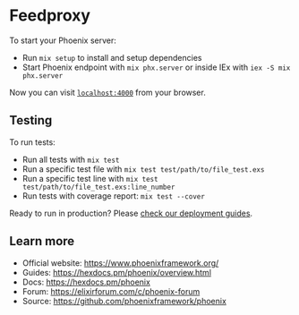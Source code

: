 # Feedproxy

To start your Phoenix server:

  * Run `mix setup` to install and setup dependencies
  * Start Phoenix endpoint with `mix phx.server` or inside IEx with `iex -S mix phx.server`

Now you can visit [`localhost:4000`](http://localhost:4000) from your browser.

## Testing

To run tests:

  * Run all tests with `mix test`
  * Run a specific test file with `mix test test/path/to/file_test.exs`
  * Run a specific test line with `mix test test/path/to/file_test.exs:line_number`
  * Run tests with coverage report: `mix test --cover`

Ready to run in production? Please [check our deployment guides](https://hexdocs.pm/phoenix/deployment.html).

## Learn more

  * Official website: https://www.phoenixframework.org/
  * Guides: https://hexdocs.pm/phoenix/overview.html
  * Docs: https://hexdocs.pm/phoenix
  * Forum: https://elixirforum.com/c/phoenix-forum
  * Source: https://github.com/phoenixframework/phoenix
